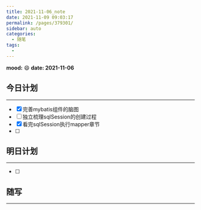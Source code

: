 ```yaml
---
title: 2021-11-06_note
date: 2021-11-09 09:03:17
permalink: /pages/379301/
sidebar: auto
categories:
  - 随笔
tags:
  - 
---
```

**mood:** :smile:  									**date: 2021-11-06**  
## 今日计划  
------
- [x]  完善mybatis组件的脑图
- [ ]  独立梳理sqlSession的创建过程
- [x]  看完sqlSession执行mapper章节
- [ ]  
## 明日计划  
------
- [ ]  
## 随写 
------
